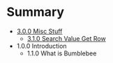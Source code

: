 # Summary

* [3.0.0 Misc Stuff](300_misc_stuff.md)
   * [3.1.0 Search Value Get Row](310_search_value_get_row.md)
* 1.0.0 Introduction
   * 1.1.0 What is Bumblebee


